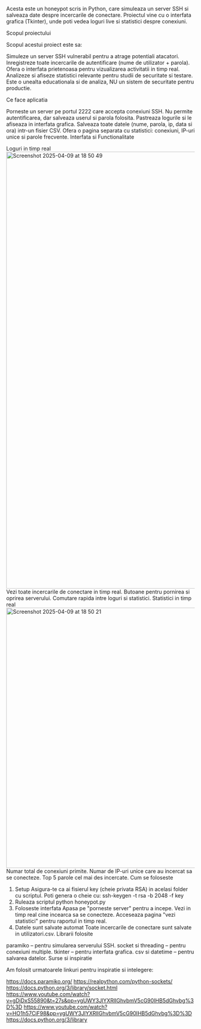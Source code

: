 Acesta este un honeypot scris in Python, care simuleaza un server SSH si salveaza date despre incercarile de conectare. Proiectul vine cu o interfata grafica (Tkinter), unde poti vedea loguri live si statistici despre conexiuni.

Scopul proiectului

Scopul acestui proiect este sa:

Simuleze un server SSH vulnerabil pentru a atrage potentiali atacatori.
Inregistreze toate incercarile de autentificare (nume de utilizator + parola).
Ofera o interfata prietenoasa pentru vizualizarea activitatii in timp real.
Analizeze si afiseze statistici relevante pentru studii de securitate si testare.
Este o unealta educationala si de analiza, NU un sistem de securitate pentru productie.

Ce face aplicatia

Porneste un server pe portul 2222 care accepta conexiuni SSH.
Nu permite autentificarea, dar salveaza userul si parola folosita.
Pastreaza logurile si le afiseaza in interfata grafica.
Salveaza toate datele (nume, parola, ip, data si ora) intr-un fisier CSV.
Ofera o pagina separata cu statistici: conexiuni, IP-uri unice si parole frecvente.
Interfata si Functionalitate

Loguri in timp real
<img width="1165" alt="Screenshot 2025-04-09 at 18 50 49" src="https://github.com/user-attachments/assets/4664363f-9cbe-45c5-a5da-f574e2fb484c" />
Vezi toate incercarile de conectare in timp real.
Butoane pentru pornirea si oprirea serverului.
Comutare rapida intre loguri si statistici.
Statistici in timp real
<img width="694" alt="Screenshot 2025-04-09 at 18 50 21" src="https://github.com/user-attachments/assets/fe497bd8-155b-4e8d-a127-95febb1cfd60" />
Numar total de conexiuni primite.
Numar de IP-uri unice care au incercat sa se conecteze.
Top 5 parole cel mai des incercate.
Cum se foloseste

1. Setup
Asigura-te ca ai fisierul key (cheie privata RSA) in acelasi folder cu scriptul.
Poti genera o cheie cu:
ssh-keygen -t rsa -b 2048 -f key
2. Ruleaza scriptul
python honeypot.py
3. Foloseste interfata
Apasa pe "porneste server" pentru a incepe.
Vezi in timp real cine incearca sa se conecteze.
Acceseaza pagina "vezi statistici" pentru raportul in timp real.
4. Datele sunt salvate automat
Toate incercarile de conectare sunt salvate in utilizatori.csv.
Librarii folosite

paramiko – pentru simularea serverului SSH.
socket si threading – pentru conexiuni multiple.
tkinter – pentru interfata grafica.
csv si datetime – pentru salvarea datelor.
Surse si inspiratie

Am folosit urmatoarele linkuri pentru inspiratie si intelegere:

https://docs.paramiko.org/
https://realpython.com/python-sockets/
https://docs.python.org/3/library/socket.html
https://www.youtube.com/watch?v=gDjDxS55890&t=27s&pp=ygUWY3JlYXRlIGhvbmV5cG90IHB5dGhvbg%3D%3D
https://www.youtube.com/watch?v=HO1h57CiF98&pp=ygUWY3JlYXRlIGhvbmV5cG90IHB5dGhvbg%3D%3D
https://docs.python.org/3/library